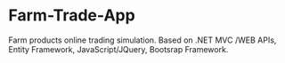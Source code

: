 # Farm-Trade-App
Farm products online trading simulation. Based on .NET MVC /WEB APIs, Entity Framework, JavaScript/JQuery, Bootsrap Framework.
